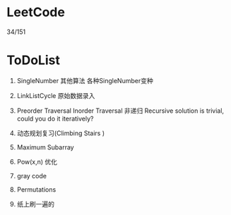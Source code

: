 LeetCode 
====================
34/151


ToDoList
====================
1. SingleNumber 其他算法   各种SingleNumber变种

2. LinkListCycle 原始数据录入

3. Preorder Traversal  Inorder Traversal  非递归  Recursive solution is trivial, could you do it iteratively?

4. 动态规划复习(Climbing Stairs )

5. Maximum Subarray

6. Pow(x,n)  优化

7. gray code

8. Permutations 

9. 纸上刷一遍的